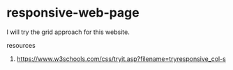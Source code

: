 # responsive-web-page
I will try the grid approach for this website.

resources
1. https://www.w3schools.com/css/tryit.asp?filename=tryresponsive_col-s